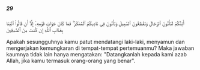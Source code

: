 ##### 29

<span class="ayah">أَئِنَّكُمْ لَتَأْتُونَ ٱلرِّجَالَ وَتَقْطَعُونَ ٱلسَّبِيلَ وَتَأْتُونَ فِى نَادِيكُمُ ٱلْمُنكَرَ ۖ فَمَا كَانَ جَوَابَ قَوْمِهِۦٓ إِلَّآ أَن قَالُوا۟ ٱئْتِنَا بِعَذَابِ ٱللَّهِ إِن كُنتَ مِنَ ٱلصَّٰدِقِينَ</span>

<span class="ayah_translation">Apakah sesungguhnya kamu patut mendatangi laki-laki, menyamun dan mengerjakan kemungkaran di tempat-tempat pertemuanmu? Maka jawaban kaumnya tidak lain hanya mengatakan: "Datangkanlah kepada kami azab Allah, jika kamu termasuk orang-orang yang benar".</span>
